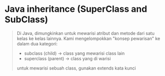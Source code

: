 # Java inheritance (SuperClass and SubClass)
> Di Java, dimungkinkan untuk mewarisi atribut dan metode dari satu kelas ke kelas lainnya. 
> Kami mengelompokkan "konsep pewarisan" ke dalam dua kategori:
> - subclass (child) -> class yang mewarisi class lain
> - superclass (parent) -> class yang di warisi
> 
> untuk mewarisi sebuah class, gunakan extends kata kunci